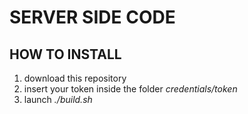 # SERVER SIDE CODE

## HOW TO INSTALL

1. download this repository
2. insert your token inside the folder *credentials/token*
3. launch *./build.sh*